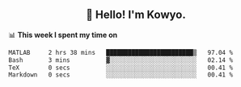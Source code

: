 <h2 align="center">👋 Hello! I'm Kowyo.</h2>

📊 **This week I spent my time on**
<!--START_SECTION:waka-->

```txt
MATLAB     2 hrs 38 mins   ████████████████████████▒   97.04 %
Bash       3 mins          ▓░░░░░░░░░░░░░░░░░░░░░░░░   02.14 %
TeX        0 secs          ░░░░░░░░░░░░░░░░░░░░░░░░░   00.41 %
Markdown   0 secs          ░░░░░░░░░░░░░░░░░░░░░░░░░   00.41 %
```

<!--END_SECTION:waka-->



